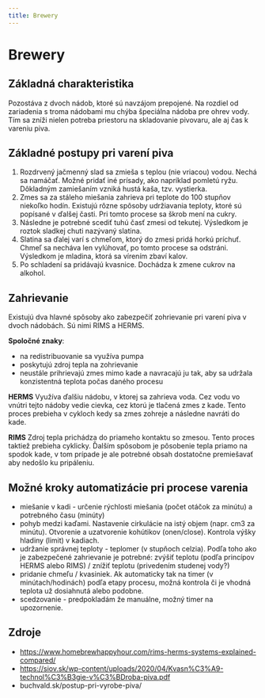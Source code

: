 ```yaml
---
title: Brewery
---
```



# Brewery


## Základná charakteristika

Pozostáva z dvoch nádob, ktoré sú navzájom prepojené. Na rozdiel od zariadenia s troma nádobami mu chýba špeciálna nádoba pre ohrev vody. Tím sa zníži nielen potreba priestoru na skladovanie pivovaru, ale aj čas k vareniu piva. 

## Základné postupy pri varení piva
1. Rozdrvený jačmenný slad sa zmieša s teplou (nie vriacou) vodou. Nechá sa namáčať. Možné pridať iné prísady, ako napríklad pomletú ryžu. Dôkladným zamiešaním vzniká hustá kaša, tzv. vystierka.
2. Zmes sa za stáleho miešania zahrieva pri teplote do 100 stupňov niekoľko hodín. Existujú rôzne spôsoby udržiavania teploty, ktoré sú popísané v ďalšej časti. Pri tomto procese sa škrob mení na cukry.
3. Následne je potrebné scediť tuhú časť zmesi od tekutej. Výsledkom je roztok sladkej chuti nazývaný slatina. 
4. Slatina sa ďalej varí s chmeľom, ktorý do zmesi pridá horkú príchuť. Chmeľ sa necháva len vylúhovať, po tomto procese sa odstráni. Výsledkom je mladina, ktorá sa vírením zbaví kalov.
5. Po schladení sa pridávajú kvasnice. Dochádza k zmene cukrov na alkohol.

## Zahrievanie

Existujú dva hlavné spôsoby ako zabezpečiť zohrievanie pri varení piva v dvoch nádobách. Sú nimi RIMS a HERMS.

**Spoločné znaky**: 
- na redistribuovanie sa využíva pumpa
- poskytujú zdroj tepla na zohrievanie 
- neustále prihrievajú zmes mimo kade a navracajú ju tak, aby sa udržala konzistentná teplota počas daného procesu

**HERMS**
Využíva ďalšiu nádobu, v ktorej sa zahrieva voda. Cez vodu vo vnútri tejto nádoby vedie cievka, cez ktorú je tlačená zmes z kade. Tento proces prebieha v cykloch kedy sa zmes zohreje a následne navráti do kade.

**RIMS**
Zdroj tepla prichádza do priameho kontaktu so zmesou. Tento proces taktiež prebieha cyklicky. Ďalším spôsobom je pôsobenie tepla priamo na spodok kade, v tom prípade je ale potrebné obsah dostatočne premiešavať aby nedošlo ku pripáleniu. 

## Možné kroky automatizácie pri procese varenia
- miešanie v kadi - určenie rýchlosti miešania (počet otáčok za minútu) a potrebného času (minúty)
- pohyb medzi kaďami. Nastavenie cirkulácie na istý objem (napr. cm3 za minútu). Otvorenie a uzatvorenie kohútikov (onen/close). Kontrola výšky hladiny (limit) v kadiach. 
- udržanie správnej teploty - teplomer (v stupňoch celzia). Podľa toho ako je zabezpečené zahrievanie je potrebné: zvýšiť teplotu (podľa princípov HERMS alebo RIMS) / znížiť teplotu (privedením studenej vody?)
- pridanie chmeľu / kvasiniek. Ak automaticky tak na timer (v minútach/hodinách) podľa etapy procesu, možná kontrola či je vhodná teplota už dosiahnutá alebo podobne.
- scedzovanie - predpokladám že manuálne, možný timer na upozornenie.


## Zdroje

* https://www.homebrewhappyhour.com/rims-herms-systems-explained-compared/
* https://siov.sk/wp-content/uploads/2020/04/Kvasn%C3%A9-technol%C3%B3gie-v%C3%BDroba-piva.pdf
* buchvald.sk/postup-pri-vyrobe-piva/


